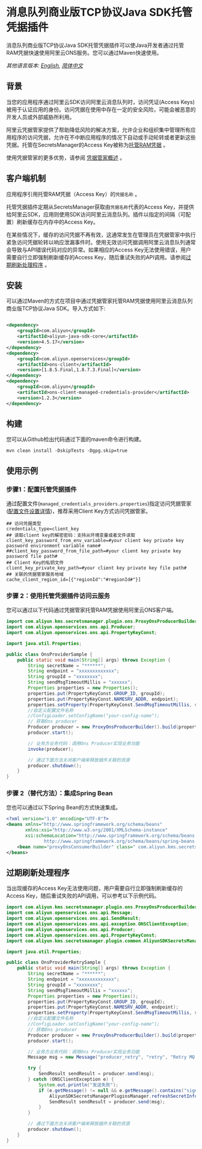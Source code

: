 # 消息队列商业版TCP协议Java SDK托管凭据插件

消息队列商业版TCP协议Java SDK托管凭据插件可以使Java开发者通过托管RAM凭据快速使用阿里云ONS服务。您可以通过Maven快速使用。

*其他语言版本: [English](README.md), [简体中文](README.zh-cn.md)*

## 背景

当您的应用程序通过阿里云SDK访问阿里云消息队列时，访问凭证(Access Keys)被用于认证应用的身份。访问凭据在使用中存在一定的安全风险，可能会被恶意的开发人员或外部威胁所利用。

阿里云凭据管家提供了帮助降低风险的解决方案，允许企业和组织集中管理所有应用程序的访问凭据，允许在不中断应用程序的情况下自动或手动轮转或者更新这些凭据。托管在SecretsManager的Access
Key被称为[托管RAM凭据](https://help.aliyun.com/document_detail/212421.html) 。

使用凭据管家的更多优势，请参阅 [凭据管家概述](https://help.aliyun.com/document_detail/152001.html) 。

## 客户端机制

应用程序引用托管RAM凭据（Access Key）的`凭据名称` 。

托管凭据插件定期从SecretsManager获取由`凭据名称`代表的Access Key，并提供给阿里云SDK，应用则使用SDK访问阿里云消息队列。插件以指定的间隔（可配置）刷新缓存在内存中的Access Key。

在某些情况下，缓存的访问凭据不再有效，这通常发生在管理员在凭据管家中执行紧急访问凭据轮转以响应泄漏事件时。使用无效访问凭据调用阿里云消息队列通常会导致与API错误代码对应的异常。如果相应的Access Key无法使用错误，用户需要自行立即强制刷新缓存的Access Key，随后重试失败的API调用。请参阅[过期刷新处理程序](#过期刷新处理程序) 。

## 安装

可以通过Maven的方式在项目中通过凭据管家托管RAM凭据使用阿里云消息队列商业版TCP协议Java SDK。导入方式如下:

```XML

<dependency>
    <groupId>com.aliyun</groupId>
    <artifactId>aliyun-java-sdk-core</artifactId>
    <version>4.5.17</version>
</dependency>
<dependency>
    <groupId>com.aliyun.openservices</groupId>
    <artifactId>ons-client</artifactId>
    <version>[1.8.5.Final,1.8.7.3.Final]</version>
</dependency>
<dependency>
    <groupId>com.aliyun</groupId>
    <artifactId>ons-client-managed-credentials-provider</artifactId>
    <version>1.2.3</version>
</dependency>

```

## 构建

您可以从Github检出代码通过下面的maven命令进行构建。

```
mvn clean install -DskipTests -Dgpg.skip=true
```

## 使用示例

### 步骤1：配置托管凭据插件

通过配置文件(`managed_credentials_providers.properties`)指定访问凭据管家([配置文件设置详情](../../README_config.zh-cn.md))，推荐采用Client Key方式访问凭据管家。

```properties
## 访问凭据类型
credentials_type=client_key
## 读取client key的解密密码：支持从环境变量或者文件读取
client_key_password_from_env_variable=#your client key private key password environment variable name#
##client_key_password_from_file_path=#your client key private key password file path#
## Client Key的私钥文件
client_key_private_key_path=#your client key private key file path#
## 关联的凭据管家服务地域
cache_client_region_id=[{"regionId":"#regionId#"}]
```

### 步骤 2：使用托管凭据插件访问云服务

您可以通过以下代码通过凭据管家托管RAM凭据使用阿里云ONS客户端。

```Java
import com.aliyun.kms.secretsmanager.plugin.ons.ProxyOnsProducerBuilder;
import com.aliyun.openservices.ons.api.Producer;
import com.aliyun.openservices.ons.api.PropertyKeyConst;

import java.util.Properties;

public class OnsProviderSample {
    public static void main(String[] args) throws Exception {
        String secretName = "******";
        String endpoint = "xxxxxxxxxxxxx";
        String groupId = "xxxxxxxx";
        String sendMsgTimeoutMillis = "xxxxxx";
        Properties properties = new Properties();
        properties.put(PropertyKeyConst.GROUP_ID, groupId);
        properties.put(PropertyKeyConst.NAMESRV_ADDR, endpoint);
        properties.setProperty(PropertyKeyConst.SendMsgTimeoutMillis, sendMsgTimeoutMillis);
        //自定义配置文件名称
        //ConfigLoader.setConfigName("your-config-name");
        // 获取Ons producer
        Producer producer = new ProxyOnsProducerBuilder().build(properties, secretName);
        producer.start();

        // 业务方业务代码：调用Ons Producer实现业务功能
        invoke(producer);

        // 通过下面方法关闭客户端来释放插件关联的资源
        producer.shutdown();
    }
}
```

### 步骤 2（替代方法）：集成Spring Bean

您也可以通过以下Spring Bean的方式快速集成。

```XML
<?xml version="1.0" encoding="UTF-8"?>
<beans xmlns="http://www.springframework.org/schema/beans"
       xmlns:xsi="http://www.w3.org/2001/XMLSchema-instance"
       xsi:schemaLocation="http://www.springframework.org/schema/beans
              http://www.springframework.org/schema/beans/spring-beans.xsd">
    <bean name="proxyOnsConsumerBuilder" class=" com.aliyun.kms.secretsmanager.plugin.ons.ProxyOnsProducerBuilder"/>
</beans>

```

## 过期刷新处理程序

当出现缓存的Access Key无法使用问题，用户需要自行立即强制刷新缓存的Access Key，随后重试失败的API调用，可以参考以下示例代码。

```Java
import com.aliyun.kms.secretsmanager.plugin.ons.ProxyOnsProducerBuilder;
import com.aliyun.openservices.ons.api.Message;
import com.aliyun.openservices.ons.api.SendResult;
import com.aliyun.openservices.ons.api.exception.ONSClientException;
import com.aliyun.openservices.ons.api.Producer;
import com.aliyun.openservices.ons.api.PropertyKeyConst;
import com.aliyun.kms.secretsmanager.plugin.common.AliyunSDKSecretsManagerPluginsManager;

import java.util.Properties;

public class OnsProviderRetrySample {
    public static void main(String[] args) throws Exception {
        String secretName = "******";
        String endpoint = "xxxxxxxxxxxxx";
        String groupId = "xxxxxxxx";
        String sendMsgTimeoutMillis = "xxxxxx";
        Properties properties = new Properties();
        properties.put(PropertyKeyConst.GROUP_ID, groupId);
        properties.put(PropertyKeyConst.NAMESRV_ADDR, endpoint);
        properties.setProperty(PropertyKeyConst.SendMsgTimeoutMillis, sendMsgTimeoutMillis);
        //自定义配置文件名称
        //ConfigLoader.setConfigName("your-config-name");
        // 获取Ons producer
        Producer producer = new ProxyOnsProducerBuilder().build(properties, secretName);
        producer.start();

        // 业务方业务代码：调用Ons Producer实现业务功能
        Message msg = new Message("producer_retry", "retry", "Retry MQ producer".getBytes());

        try {
            SendResult sendResult = producer.send(msg);
        } catch (ONSClientException e) {
            System.out.println("发送失败");
            if (e.getMessage() != null && e.getMessage().contains("signature validate failed")) {
                AliyunSDKSecretsManagerPluginsManager.refreshSecretInfo(secretName);
                SendResult sendResult = producer.send(msg);
            }
        }

        // 通过下面方法关闭客户端来释放插件关联的资源
        producer.shutdown();
    }
}
```
